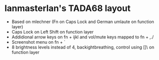 # lanmasterlan's TADA68 layout

- Based on mlechner (Fn on Caps Lock and German umlaute on function layer)
- Caps Lock on Left Shift on function layer
- Addidional arrow keys on fn + ijkl and vol/mute keys mapped to fn + ,./
- Screenshot menu on fn + `
- 8 brightness levels instead of 4, backightbreathing, control using []\ on function layer



